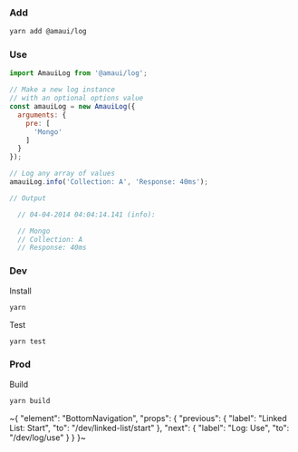 
### Add

```sh
yarn add @amaui/log
```

### Use

```javascript
import AmauiLog from '@amaui/log';

// Make a new log instance
// with an optional options value
const amauiLog = new AmauiLog({
  arguments: {
    pre: [
      'Mongo'
    ]
  }
});

// Log any array of values
amauiLog.info('Collection: A', 'Response: 40ms');

// Output

  // 04-04-2014 04:04:14.141 (info):

  // Mongo
  // Collection: A
  // Response: 40ms

```

### Dev

Install

```sh
yarn
```

Test

```sh
yarn test
```

### Prod

Build

```sh
yarn build
```

~{
  "element": "BottomNavigation",
  "props": {
    "previous": {
      "label": "Linked List: Start",
      "to": "/dev/linked-list/start"
    },
    "next": {
      "label": "Log: Use",
      "to": "/dev/log/use"
    }
  }
}~
